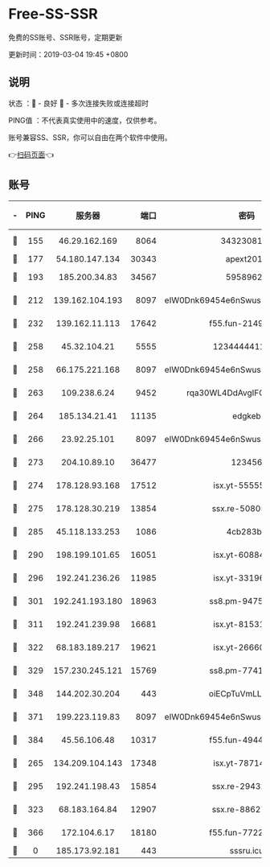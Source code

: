 # Free-SS-SSR

免费的SS账号、SSR账号，定期更新

更新时间：2019-03-04 19:45 +0800

## 说明

状态     ：🙂 - 良好 🙁 - 多次连接失败或连接超时

PING值   ：不代表真实使用中的速度，仅供参考。

账号兼容SS、SSR，你可以自由在两个软件中使用。

👉[扫码页面](https://liesauer.github.io/free-ss-ssr.github.io/)👈

## 账号

|-|PING|服务器|端口|密码|加密方式|区域|
|:----:|:----:|:-----:|-----:|:----:|:----:|:----:|
|🙂|155|46.29.162.169|8064|3432308177|aes-256-cfb|RU|
|🙂|177|54.180.147.134|30343|apext2019|chacha20|KR|
|🙂|193|185.200.34.83|34567|59589627|aes-256-cfb|US|
|🙂|212|139.162.104.193|8097|eIW0Dnk69454e6nSwuspv9DmS201tQ0D|aes-256-cfb|JP|
|🙂|232|139.162.11.113|17642|f55.fun-21493744|aes-256-cfb|SG|
|🙂|258|45.32.104.21|5555|1234444411111|aes-256-cfb|SG|
|🙂|258|66.175.221.168|8097|eIW0Dnk69454e6nSwuspv9DmS201tQ0D|aes-256-cfb|US|
|🙂|263|109.238.6.24|9452|rqa30WL4DdAvgIFG6Fs3znzTa|aes-256-cfb|FR|
|🙂|264|185.134.21.41|11135|edgkeb|aes-256-cfb|GB|
|🙂|266|23.92.25.101|8097|eIW0Dnk69454e6nSwuspv9DmS201tQ0D|aes-256-cfb|US|
|🙂|273|204.10.89.10|36477|123456|aes-256-cfb|US|
|🙂|274|178.128.93.168|17512|isx.yt-55555865|aes-256-cfb|SG|
|🙂|275|178.128.30.219|13854|ssx.re-50805835|aes-256-cfb|SG|
|🙂|285|45.118.133.253|1086|4cb283b8|aes-256-cfb|SG|
|🙂|290|198.199.101.65|16051|isx.yt-60884333|aes-256-cfb|US|
|🙂|296|192.241.236.26|11985|isx.yt-33196009|aes-256-cfb|US|
|🙂|301|192.241.193.180|18963|ss8.pm-94752333|aes-256-cfb|US|
|🙂|311|192.241.239.98|16681|isx.yt-81531796|aes-256-cfb|US|
|🙂|322|68.183.189.217|19621|isx.yt-26660218|aes-256-cfb|SG|
|🙂|329|157.230.245.121|15769|ss8.pm-77417708|aes-256-cfb|SG|
|🙂|348|144.202.30.204|443|oiECpTuVmLLxk4Ts|aes-256-cfb|US|
|🙂|371|199.223.119.83|8097|eIW0Dnk69454e6nSwuspv9DmS201tQ0D|aes-256-cfb|US|
|🙂|384|45.56.106.48|10317|f55.fun-49448952|aes-256-cfb|US|
|🙂|265|134.209.104.143|17348|isx.yt-78714396|aes-256-cfb|SG|
|🙂|295|192.241.198.43|15854|ssx.re-29432416|aes-256-cfb|US|
|🙂|323|68.183.164.84|12907|ssx.re-88627570|aes-256-cfb|US|
|🙁|366|172.104.6.17|18180|f55.fun-77228320|aes-256-cfb|US|
|🙁|0|185.173.92.181|443|sssru.icu|rc4-md5|RU|
